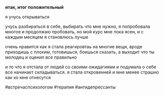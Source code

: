 **итак, итог положительный**

  

я учусь открываться

учусь разбираться в себе, выбирать что мне нужно, я попробовала многое и продолжаю пробовать, но мой курс мне пока ясен, и с каждым месяцем я становлюсь лучше

  

очень нравится как я стала реагировтаь на многие вещи, вроде приходишь с плохим, готовишься, боишься сказать, а выходит что ты молодец и оценил все правильно

  

и то что я отстала от людей со своими ожидагиями и подумала о себе все начинает складываться. я стала откровенней и мне менее страшно как ко мне отнесутся

#встречаспсихологом #терапия #антидепрессанты 